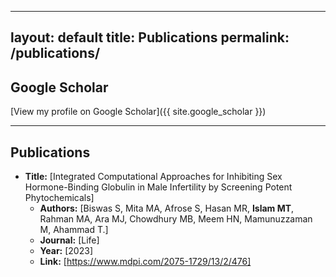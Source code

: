 
---
layout: default
title: Publications
permalink: /publications/
---

## Google Scholar

[View my profile on Google Scholar]({{ site.google_scholar }}) <!-- Optional -->

---

## Publications

*   **Title:** [Integrated Computational Approaches for Inhibiting Sex Hormone-Binding Globulin in Male Infertility by Screening Potent Phytochemicals]
    *   **Authors:** [Biswas S, Mita MA, Afrose S, Hasan MR, **Islam MT**, Rahman MA, Ara MJ, Chowdhury MB, Meem HN, Mamunuzzaman M, Ahammad T.]
    *   **Journal:** [Life]
    *   **Year:** [2023]
    *   **Link:** [https://www.mdpi.com/2075-1729/13/2/476]

